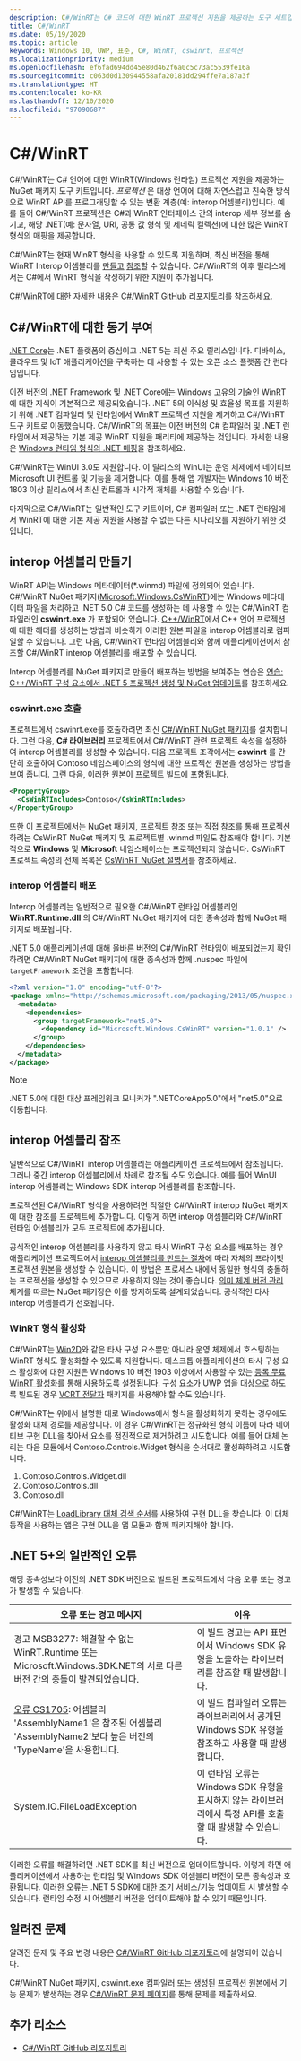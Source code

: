 ```yaml
---
description: C#/WinRT는 C# 코드에 대한 WinRT 프로젝션 지원을 제공하는 도구 세트입니다.
title: C#/WinRT
ms.date: 05/19/2020
ms.topic: article
keywords: Windows 10, UWP, 표준, C#, WinRT, cswinrt, 프로젝션
ms.localizationpriority: medium
ms.openlocfilehash: ef6fad694dd45e80d462f6a0c5c73ac5539fe16a
ms.sourcegitcommit: c063d0d130944558afa20181dd294ffe7a187a3f
ms.translationtype: HT
ms.contentlocale: ko-KR
ms.lasthandoff: 12/10/2020
ms.locfileid: "97090687"
---
```

# <a name="cwinrt"></a>C#/WinRT

C#/WinRT는 C# 언어에 대한 WinRT(Windows 런타임) 프로젝션 지원을 제공하는 NuGet 패키지 도구 키트입니다. *프로젝션* 은 대상 언어에 대해 자연스럽고 친숙한 방식으로 WinRT API를 프로그래밍할 수 있는 변환 계층(예: interop 어셈블리)입니다. 예를 들어 C#/WinRT 프로젝션은 C#과 WinRT 인터페이스 간의 interop 세부 정보를 숨기고, 해당 .NET(예: 문자열, URI, 공통 값 형식 및 제네릭 컬렉션)에 대한 많은 WinRT 형식의 매핑을 제공합니다.

C#/WinRT는 현재 WinRT 형식을 사용할 수 있도록 지원하며, 최신 버전을 통해 WinRT Interop 어셈블리를 [만들고](#create-an-interop-assembly) [참조](#reference-an-interop-assembly)할 수 있습니다. C#/WinRT의 이후 릴리스에서는 C#에서 WinRT 형식을 작성하기 위한 지원이 추가됩니다.

C#/WinRT에 대한 자세한 내용은 [C#/WinRT GitHub 리포지토리](https://aka.ms/cswinrt/repo)를 참조하세요.

## <a name="motivation-for-cwinrt"></a>C#/WinRT에 대한 동기 부여

[.NET Core](/dotnet/core/)는 .NET 플랫폼의 중심이고 .NET 5는 최신 주요 릴리스입니다. 디바이스, 클라우드 및 IoT 애플리케이션을 구축하는 데 사용할 수 있는 오픈 소스 플랫폼 간 런타임입니다.

이전 버전의 .NET Framework 및 .NET Core에는 Windows 고유의 기술인 WinRT에 대한 지식이 기본적으로 제공되었습니다. .NET 5의 이식성 및 효율성 목표를 지원하기 위해 .NET 컴파일러 및 런타임에서 WinRT 프로젝션 지원을 제거하고 C#/WinRT 도구 키트로 이동했습니다. C#/WinRT의 목표는 이전 버전의 C# 컴파일러 및 .NET 런타임에서 제공하는 기본 제공 WinRT 지원을 패리티에 제공하는 것입니다. 자세한 내용은 [Windows 런타임 형식의 .NET 매핑](../winrt-components/net-framework-mappings-of-windows-runtime-types.md)을 참조하세요.

C#/WinRT는 WinUI 3.0도 지원합니다. 이 릴리스의 WinUI는 운영 체제에서 네이티브 Microsoft UI 컨트롤 및 기능을 제거합니다. 이를 통해 앱 개발자는 Windows 10 버전 1803 이상 릴리스에서 최신 컨트롤과 시각적 개체를 사용할 수 있습니다.

마지막으로 C#/WinRT는 일반적인 도구 키트이며, C# 컴파일러 또는 .NET 런타임에서 WinRT에 대한 기본 제공 지원을 사용할 수 없는 다른 시나리오를 지원하기 위한 것입니다.

## <a name="create-an-interop-assembly"></a>interop 어셈블리 만들기

WinRT API는 Windows 메타데이터(*.winmd) 파일에 정의되어 있습니다. C#/WinRT NuGet 패키지([Microsoft.Windows.CsWinRT](https://www.nuget.org/packages/Microsoft.Windows.CsWinRT/))에는 Windows 메타데이터 파일을 처리하고 .NET 5.0 C# 코드를 생성하는 데 사용할 수 있는 C#/WinRT 컴파일러인 **cswinrt.exe** 가 포함되어 있습니다. [C++/WinRT](../cpp-and-winrt-apis/index.md)에서 C++ 언어 프로젝션에 대한 헤더를 생성하는 방법과 비슷하게 이러한 원본 파일을 interop 어셈블리로 컴파일할 수 있습니다. 그런 다음, C#/WinRT 런타임 어셈블리와 함께 애플리케이션에서 참조할 C#/WinRT interop 어셈블리를 배포할 수 있습니다.

Interop 어셈블리를 NuGet 패키지로 만들어 배포하는 방법을 보여주는 연습은 [연습: C++/WinRT 구성 요소에서 .NET 5 프로젝션 생성 및 NuGet 업데이트](net-projection-from-cppwinrt-component.md)를 참조하세요.

### <a name="invoke-cswinrtexe"></a>cswinrt.exe 호출

프로젝트에서 cswinrt.exe를 호출하려면 최신 [C#/WinRT NuGet 패키지](https://www.nuget.org/packages/Microsoft.Windows.CsWinRT/)를 설치합니다. 그런 다음, **C# 라이브러리** 프로젝트에서 C#/WinRT 관련 프로젝트 속성을 설정하여 interop 어셈블리를 생성할 수 있습니다. 다음 프로젝트 조각에서는 **cswinrt** 를 간단히 호출하여 Contoso 네임스페이스의 형식에 대한 프로젝션 원본을 생성하는 방법을 보여 줍니다. 그런 다음, 이러한 원본이 프로젝트 빌드에 포함됩니다.

```xml
<PropertyGroup>
  <CsWinRTIncludes>Contoso</CsWinRTIncludes>
</PropertyGroup>
```

또한 이 프로젝트에서는 NuGet 패키지, 프로젝트 참조 또는 직접 참조를 통해 프로젝션하려는 CsWinRT NuGet 패키지 및 프로젝트별 .winmd 파일도 참조해야 합니다. 기본적으로 **Windows** 및 **Microsoft** 네임스페이스는 프로젝션되지 않습니다. CsWinRT 프로젝트 속성의 전체 목록은 [CsWinRT NuGet 설명서](https://github.com/microsoft/CsWinRT/blob/master/nuget/readme.md)를 참조하세요.

### <a name="distribute-the-interop-assembly"></a>interop 어셈블리 배포

Interop 어셈블리는 일반적으로 필요한 C#/WinRT 런타임 어셈블리인 **WinRT.Runtime.dll** 의 C#/WinRT NuGet 패키지에 대한 종속성과 함께 NuGet 패키지로 배포됩니다.

.NET 5.0 애플리케이션에 대해 올바른 버전의 C#/WinRT 런타임이 배포되었는지 확인하려면 C#/WinRT NuGet 패키지에 대한 종속성과 함께 .nuspec 파일에 `targetFramework` 조건을 포함합니다.

```xml
<?xml version="1.0" encoding="utf-8"?>
<package xmlns="http://schemas.microsoft.com/packaging/2013/05/nuspec.xsd">
  <metadata>
    <dependencies>
      <group targetFramework="net5.0">
        <dependency id="Microsoft.Windows.CsWinRT" version="1.0.1" />
      </group>
    </dependencies>
  </metadata>
</package>
```

> [!NOTE]
> .NET 5.0에 대한 대상 프레임워크 모니커가 ".NETCoreApp5.0"에서 "net5.0"으로 이동합니다.

## <a name="reference-an-interop-assembly"></a>interop 어셈블리 참조

일반적으로 C#/WinRT interop 어셈블리는 애플리케이션 프로젝트에서 참조됩니다. 그러나 중간 interop 어셈블리에서 차례로 참조될 수도 있습니다. 예를 들어 WinUI interop 어셈블리는 Windows SDK interop 어셈블리를 참조합니다.

프로젝션된 C#/WinRT 형식을 사용하려면 적절한 C#/WinRT interop NuGet 패키지에 대한 참조를 프로젝트에 추가합니다. 이렇게 하면 interop 어셈블리와 C#/WinRT 런타임 어셈블리가 모두 프로젝트에 추가됩니다.

공식적인 interop 어셈블리를 사용하지 않고 타사 WinRT 구성 요소를 배포하는 경우 애플리케이션 프로젝트에서 [interop 어셈블리를 만드는 절차](#create-an-interop-assembly)에 따라 자체의 프라이빗 프로젝션 원본을 생성할 수 있습니다. 이 방법은 프로세스 내에서 동일한 형식의 충돌하는 프로젝션을 생성할 수 있으므로 사용하지 않는 것이 좋습니다. [의미 체계 버전 관리](https://semver.org) 체계를 따르는 NuGet 패키징은 이를 방지하도록 설계되었습니다. 공식적인 타사 interop 어셈블리가 선호됩니다.

### <a name="winrt-type-activation"></a>WinRT 형식 활성화

C#/WinRT는 [Win2D](https://www.nuget.org/packages/Win2D.uwp/)와 같은 타사 구성 요소뿐만 아니라 운영 체제에서 호스팅하는 WinRT 형식도 활성화할 수 있도록 지원합니다. 데스크톱 애플리케이션의 타사 구성 요소 활성화에 대한 지원은 Windows 10 버전 1903 이상에서 사용할 수 있는 [등록 무료 WinRT 활성화](https://blogs.windows.com/windowsdeveloper/2019/04/30/enhancing-non-packaged-desktop-apps-using-windows-runtime-components/)를 통해 사용하도록 설정됩니다. 구성 요소가 UWP 앱을 대상으로 하도록 빌드된 경우 [VCRT 전달자](https://www.nuget.org/packages/Microsoft.VCRTForwarders.140/) 패키지를 사용해야 할 수도 있습니다.

C#/WinRT는 위에서 설명한 대로 Windows에서 형식을 활성화하지 못하는 경우에도 활성화 대체 경로를 제공합니다. 이 경우 C#/WinRT는 정규화된 형식 이름에 따라 네이티브 구현 DLL을 찾아서 요소를 점진적으로 제거하려고 시도합니다. 예를 들어 대체 논리는 다음 모듈에서 Contoso.Controls.Widget 형식을 순서대로 활성화하려고 시도합니다.

1. Contoso.Controls.Widget.dll
2. Contoso.Controls.dll
3. Contoso.dll

C#/WinRT는 [LoadLibrary 대체 검색 순서](/windows/win32/dlls/dynamic-link-library-search-order#alternate-search-order-for-desktop-applications)를 사용하여 구현 DLL을 찾습니다. 이 대체 동작을 사용하는 앱은 구현 DLL을 앱 모듈과 함께 패키지해야 합니다.

## <a name="common-errors-with-net-5"></a>.NET 5+의 일반적인 오류

해당 종속성보다 이전의 .NET SDK 버전으로 빌드된 프로젝트에서 다음 오류 또는 경고가 발생할 수 있습니다.

| 오류 또는 경고 메시지 | 이유 |
|--------------------------|--------|
| 경고 MSB3277: 해결할 수 없는 WinRT.Runtime 또는 Microsoft.Windows.SDK.NET의 서로 다른 버전 간의 충돌이 발견되었습니다. | 이 빌드 경고는 API 표면에서 Windows SDK 유형을 노출하는 라이브러리를 참조할 때 발생합니다. |
| [오류 CS1705](/dotnet/csharp/language-reference/compiler-messages/cs1705): 어셈블리 'AssemblyName1'은 참조된 어셈블리 'AssemblyName2'보다 높은 버전의 'TypeName'을 사용합니다. | 이 빌드 컴파일러 오류는 라이브러리에서 공개된 Windows SDK 유형을 참조하고 사용할 때 발생합니다. |
| System.IO.FileLoadException | 이 런타임 오류는 Windows SDK 유형을 표시하지 않는 라이브러리에서 특정 API를 호출할 때 발생할 수 있습니다. |

이러한 오류를 해결하려면 .NET SDK를 최신 버전으로 업데이트합니다. 이렇게 하면 애플리케이션에서 사용하는 런타임 및 Windows SDK 어셈블리 버전이 모든 종속성과 호환됩니다. 이러한 오류는 .NET 5 SDK에 대한 조기 서비스/기능 업데이트 시 발생할 수 있습니다. 런타임 수정 시 어셈블리 버전을 업데이트해야 할 수 있기 때문입니다.

## <a name="known-issues"></a>알려진 문제

알려진 문제 및 주요 변경 내용은 [C#/WinRT GitHub 리포지토리](https://aka.ms/cswinrt/repo)에 설명되어 있습니다.

C#/WinRT NuGet 패키지, cswinrt.exe 컴파일러 또는 생성된 프로젝션 원본에서 기능 문제가 발생하는 경우 [C#/WinRT 문제 페이지](https://github.com/microsoft/CsWinRT/issues)를 통해 문제를 제출하세요.

## <a name="additional-resources"></a>추가 리소스

* [C#/WinRT GitHub 리포지토리](https://aka.ms/cswinrt/repo)
